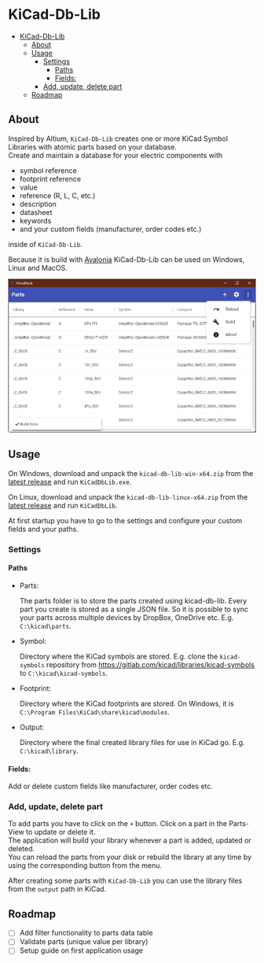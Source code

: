 # KiCad-Db-Lib

- [KiCad-Db-Lib](#kicad-db-lib)
  - [About](#about)
  - [Usage](#usage)
    - [Settings](#settings)
      - [Paths](#paths)
      - [Fields:](#fields)
    - [Add, update, delete part](#add-update-delete-part)
  - [Roadmap](#roadmap)

## About

Inspired by Altium, `KiCad-Db-Lib` creates one or more KiCad Symbol Libraries with atomic parts based on your database.  
Create and maintain a database for your electric components with

- symbol reference
- footprint reference
- value
- reference (R, L, C, etc.)
- description
- datasheet
- keywords
- and your custom fields (manufacturer, order codes etc.)

inside of `KiCad-Db-Lib`.

Because it is build with [Avalonia](http://avaloniaui.net/) KiCad-Db-Lib can be used on Windows, Linux and MacOS.

![Screenshot](documentation/screenshot-parts.png 'Screenshot')

## Usage

On Windows, download and unpack the `kicad-db-lib-win-x64.zip` from the [latest release](https://github.com/Projektanker/kicad-db-lib/releases/latest) and run `KiCadDbLib.exe`.

On Linux, download and unpack the `kicad-db-lib-linux-x64.zip` from the [latest release](https://github.com/Projektanker/kicad-db-lib/releases/latest) and run `KiCadDbLib`.

At first startup you have to go to the settings and configure your custom fields and your paths.

### Settings


#### Paths

- Parts:

  The parts folder is to store the parts created using kicad-db-lib. Every part you create is stored as a single JSON file. So it is possible to sync your parts across multiple devices by DropBox, OneDrive etc. E.g. `C:\kicad\parts`.

- Symbol:

  Directory where the KiCad symbols are stored. E.g. clone the `kicad-symbols` repository from https://gitlab.com/kicad/libraries/kicad-symbols to `C:\kicad\kicad-symbols`.

- Footprint:

  Directory where the KiCad footprints are stored. On Windows, it is `C:\Program Files\KiCad\share\kicad\modules`.

- Output:

  Directory where the final created library files for use in KiCad go. E.g. `C:\kicad\library`.

#### Fields:

Add or delete custom fields like manufacturer, order codes etc.

### Add, update, delete part

To add parts you have to click on the `+` button. Click on a part in the Parts-View to update or delete it.  
The application will build your library whenever a part is added, updated or deleted.  
You can reload the parts from your disk or rebuild the library at any time by using the corresponding button from the menu.

After creating some parts with `KiCad-Db-Lib` you can use the library files from the `output` path in KiCad.

## Roadmap

- [ ] Add filter functionality to parts data table
- [ ] Validate parts (unique value per library)
- [ ] Setup guide on first application usage

